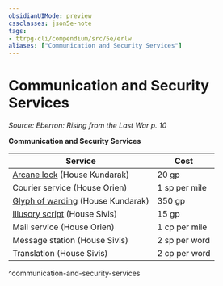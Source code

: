 ```yaml
---
obsidianUIMode: preview
cssclasses: json5e-note
tags:
- ttrpg-cli/compendium/src/5e/erlw
aliases: ["Communication and Security Services"]
---
```

# Communication and Security Services
*Source: Eberron: Rising from the Last War p. 10* 

**Communication and Security Services**

| Service | Cost |
|---------|------|
| [Arcane lock](Misc%20Files/CLI/compendium/spells/arcane-lock-xphb.md) (House Kundarak) | 20 gp |
| Courier service (House Orien) | 1 sp per mile |
| [Glyph of warding](Misc%20Files/CLI/compendium/spells/glyph-of-warding-xphb.md) (House Kundarak) | 350 gp |
| [Illusory script](Misc%20Files/CLI/compendium/spells/illusory-script-xphb.md) (House Sivis) | 15 gp |
| Mail service (House Orien) | 1 cp per mile |
| Message station (House Sivis) | 2 sp per word |
| Translation (House Sivis) | 2 cp per word |
^communication-and-security-services